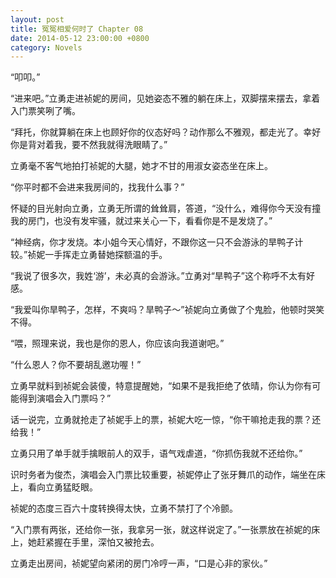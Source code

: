```yaml
---
layout: post
title: 冤冤相爱何时了 Chapter 08
date: 2014-05-12 23:00:00 +0800
category: Novels
---
```

“叩叩。”

“进来吧。”立勇走进祯妮的房间，见她姿态不雅的躺在床上，双脚摆来摆去，拿着入门票笑咧了嘴。

“拜托，你就算躺在床上也顾好你的仪态好吗？动作那么不雅观，都走光了。幸好你是背对着我，要不然我就得洗眼睛了。”

立勇毫不客气地拍打祯妮的大腿，她才不甘的用淑女姿态坐在床上。

“你平时都不会进来我房间的，找我什么事？”

怀疑的目光射向立勇，立勇无所谓的耸耸肩，答道，“没什么，难得你今天没有撞我的房门，也没有发牢骚，就过来关心一下，看看你是不是发烧了。”

“神经病，你才发烧。本小姐今天心情好，不跟你这一只不会游泳的旱鸭子计较。”祯妮一手挥走立勇替她探额温的手。

“我说了很多次，我姓‘游’，未必真的会游泳。”立勇对“旱鸭子”这个称呼不太有好感。

“我爱叫你旱鸭子，怎样，不爽吗？旱鸭子～”祯妮向立勇做了个鬼脸，他顿时哭笑不得。

“喂，照理来说，我也是你的恩人，你应该向我道谢吧。”

“什么恩人？你不要胡乱邀功喔！”

立勇早就料到祯妮会装傻，特意提醒她，“如果不是我拒绝了依晴，你认为你有可能得到演唱会入门票吗？”

话一说完，立勇就抢走了祯妮手上的票，祯妮大吃一惊，“你干嘛抢走我的票？还给我！”

立勇只用了单手就手擒眼前人的双手，语气戏虐道，“你抓伤我就不还给你。”

识时务者为俊杰，演唱会入门票比较重要，祯妮停止了张牙舞爪的动作，端坐在床上，看向立勇猛眨眼。

祯妮的态度三百六十度转换得太快，立勇不禁打了个冷颤。

“入门票有两张，还给你一张，我拿另一张，就这样说定了。”一张票放在祯妮的床上，她赶紧握在手里，深怕又被抢去。

立勇走出房间，祯妮望向紧闭的房门冷哼一声，“口是心非的家伙。”
